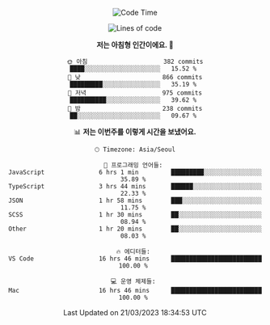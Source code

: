 <div align='center'>
 
<!--START_SECTION:waka-->
![Code Time](http://img.shields.io/badge/Code%20Time-2%2C471%20hrs%2057%20mins-blue)

![Lines of code](https://img.shields.io/badge/%EC%A0%80%EB%8A%94%20%EC%97%AC%ED%83%9C%EA%B9%8C%EC%A7%80%20-1.2%20million%20%EC%A4%84%EC%9D%98%20%EC%BD%94%EB%93%9C%EB%A5%BC%20%EC%9E%91%EC%84%B1%ED%96%88%EC%96%B4%EC%9A%94.-blue)

**저는 아침형 인간이에요. 🐤** 

```text
🌞 아침                     382 commits         ████░░░░░░░░░░░░░░░░░░░░░   15.52 % 
🌆 낮　                     866 commits         █████████░░░░░░░░░░░░░░░░   35.19 % 
🌃 저녁                     975 commits         ██████████░░░░░░░░░░░░░░░   39.62 % 
🌙 밤　                     238 commits         ██░░░░░░░░░░░░░░░░░░░░░░░   09.67 % 
```


📊 **저는 이번주를 이렇게 시간을 보냈어요.** 

```text
🕑︎ Timezone: Asia/Seoul

💬 프로그래밍 언어들: 
JavaScript               6 hrs 1 min         █████████░░░░░░░░░░░░░░░░   35.89 % 
TypeScript               3 hrs 44 mins       ██████░░░░░░░░░░░░░░░░░░░   22.33 % 
JSON                     1 hr 58 mins        ███░░░░░░░░░░░░░░░░░░░░░░   11.75 % 
SCSS                     1 hr 30 mins        ██░░░░░░░░░░░░░░░░░░░░░░░   08.94 % 
Other                    1 hr 20 mins        ██░░░░░░░░░░░░░░░░░░░░░░░   08.03 % 

🔥 에디터들: 
VS Code                  16 hrs 46 mins      █████████████████████████   100.00 % 

💻 운영 체제들: 
Mac                      16 hrs 46 mins      █████████████████████████   100.00 % 
```


 Last Updated on 21/03/2023 18:34:53 UTC
<!--END_SECTION:waka-->
 </div>
<!---
Emewjin/Emewjin is a ✨ special ✨ repository because its `README.md` (this file) appears on your GitHub profile.
You can click the Preview link to take a look at your changes.
--->
